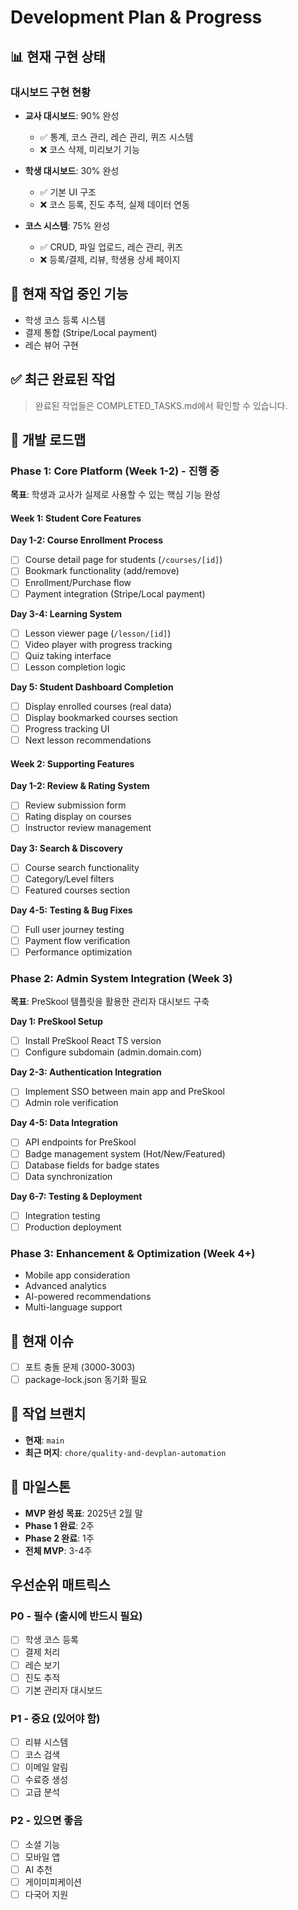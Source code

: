 # Development Plan & Progress

## 📊 현재 구현 상태

### 대시보드 구현 현황
- **교사 대시보드**: 90% 완성
  - ✅ 통계, 코스 관리, 레슨 관리, 퀴즈 시스템
  - ❌ 코스 삭제, 미리보기 기능
  
- **학생 대시보드**: 30% 완성
  - ✅ 기본 UI 구조
  - ❌ 코스 등록, 진도 추적, 실제 데이터 연동

- **코스 시스템**: 75% 완성
  - ✅ CRUD, 파일 업로드, 레슨 관리, 퀴즈
  - ❌ 등록/결제, 리뷰, 학생용 상세 페이지

## 🚀 현재 작업 중인 기능
- 학생 코스 등록 시스템
- 결제 통합 (Stripe/Local payment)
- 레슨 뷰어 구현

## ✅ 최근 완료된 작업
> 완료된 작업들은 COMPLETED_TASKS.md에서 확인할 수 있습니다.

## 📅 개발 로드맵

### Phase 1: Core Platform (Week 1-2) - 진행 중
**목표**: 학생과 교사가 실제로 사용할 수 있는 핵심 기능 완성

#### Week 1: Student Core Features
**Day 1-2: Course Enrollment Process**
- [ ] Course detail page for students (`/courses/[id]`)
- [ ] Bookmark functionality (add/remove)
- [ ] Enrollment/Purchase flow
- [ ] Payment integration (Stripe/Local payment)

**Day 3-4: Learning System**
- [ ] Lesson viewer page (`/lesson/[id]`)
- [ ] Video player with progress tracking
- [ ] Quiz taking interface
- [ ] Lesson completion logic

**Day 5: Student Dashboard Completion**
- [ ] Display enrolled courses (real data)
- [ ] Display bookmarked courses section
- [ ] Progress tracking UI
- [ ] Next lesson recommendations

#### Week 2: Supporting Features
**Day 1-2: Review & Rating System**
- [ ] Review submission form
- [ ] Rating display on courses
- [ ] Instructor review management

**Day 3: Search & Discovery**
- [ ] Course search functionality
- [ ] Category/Level filters
- [ ] Featured courses section

**Day 4-5: Testing & Bug Fixes**
- [ ] Full user journey testing
- [ ] Payment flow verification
- [ ] Performance optimization

### Phase 2: Admin System Integration (Week 3)
**목표**: PreSkool 템플릿을 활용한 관리자 대시보드 구축

**Day 1: PreSkool Setup**
- [ ] Install PreSkool React TS version
- [ ] Configure subdomain (admin.domain.com)

**Day 2-3: Authentication Integration**
- [ ] Implement SSO between main app and PreSkool
- [ ] Admin role verification

**Day 4-5: Data Integration**
- [ ] API endpoints for PreSkool
- [ ] Badge management system (Hot/New/Featured)
- [ ] Database fields for badge states
- [ ] Data synchronization

**Day 6-7: Testing & Deployment**
- [ ] Integration testing
- [ ] Production deployment

### Phase 3: Enhancement & Optimization (Week 4+)
- Mobile app consideration
- Advanced analytics
- AI-powered recommendations
- Multi-language support

## 🐛 현재 이슈
- [ ] 포트 충돌 문제 (3000-3003)
- [ ] package-lock.json 동기화 필요

## 📝 작업 브랜치
- **현재**: `main`
- **최근 머지**: `chore/quality-and-devplan-automation`

## 🎯 마일스톤
- **MVP 완성 목표**: 2025년 2월 말
- **Phase 1 완료**: 2주
- **Phase 2 완료**: 1주  
- **전체 MVP**: 3-4주

## 우선순위 매트릭스

### P0 - 필수 (출시에 반드시 필요)
- [ ] 학생 코스 등록
- [ ] 결제 처리
- [ ] 레슨 보기
- [ ] 진도 추적
- [ ] 기본 관리자 대시보드

### P1 - 중요 (있어야 함)
- [ ] 리뷰 시스템
- [ ] 코스 검색
- [ ] 이메일 알림
- [ ] 수료증 생성
- [ ] 고급 분석

### P2 - 있으면 좋음
- [ ] 소셜 기능
- [ ] 모바일 앱
- [ ] AI 추천
- [ ] 게이미피케이션
- [ ] 다국어 지원